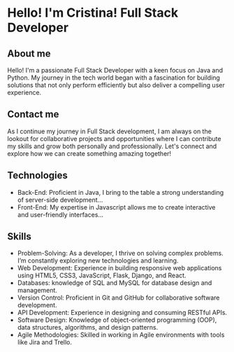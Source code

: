 # Hello! I'm Cristina! Full Stack Developer

## About me
Hello! I'm a passionate Full Stack Developer with a keen focus on Java and Python. My journey in the tech world began with a fascination for building solutions that not only perform efficiently but also deliver a compelling user experience.

## Contact me
As I continue my journey in Full Stack development, I am always on the lookout for collaborative projects and opportunities where I can contribute my skills and grow both personally and professionally. Let's connect and explore how we can create something amazing together!

## Technologies
- Back-End: Proficient in Java, I bring to the table a strong understanding of server-side development...
- Front-End: My expertise in Javascript allows me to create interactive and user-friendly interfaces...

## Skills
- Problem-Solving: As a developer, I thrive on solving complex problems. I’m constantly exploring new technologies and learning.
- Web Development: Experience in building responsive web applications using HTML5, CSS3, JavaScript, Flask, Django, and React.
- Databases: knowledge of SQL and MySQL for database design and management.
- Version Control: Proficient in Git and GitHub for collaborative software development.
- API Development: Experience in designing and consuming RESTful APIs.
- Software Design: Knowledge of object-oriented programming (OOP), data structures, algorithms, and design patterns.
- Agile Methodologies: Skilled in working in Agile environments with tools like Jira and Trello.
